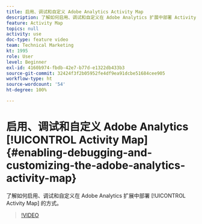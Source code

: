 ```yaml
---
title: 启用、调试和自定义 Adobe Analytics Activity Map
description: 了解如何启用、调试和自定义在 Adobe Analytics 扩展中部署 Activity Map 的方式。
feature: Activity Map
topics: null
activity: use
doc-type: feature video
team: Technical Marketing
kt: 1995
role: User
level: Beginner
exl-id: 4160b974-fbdb-42e7-b77d-e1322db433b3
source-git-commit: 32424f3f2b05952fe4df9ea91dcbe51684cee905
workflow-type: ht
source-wordcount: '54'
ht-degree: 100%

---
```


# 启用、调试和自定义 Adobe Analytics [!UICONTROL Activity Map] {#enabling-debugging-and-customizing-the-adobe-analytics-activity-map}

了解如何启用、调试和自定义在 Adobe Analytics 扩展中部署 [!UICONTROL Activity Map] 的方式。

>[!VIDEO](https://video.tv.adobe.com/v/25878?quality=12)
